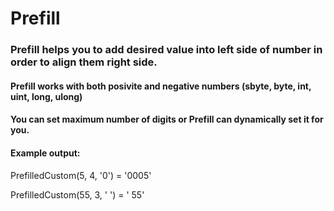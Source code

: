 # Prefill
### Prefill helps you to add desired value into left side of number in order to align them right side.

#### Prefill works with both posivite and negative numbers (sbyte, byte, int, uint, long, ulong)

#### You can set maximum number of digits or Prefill can dynamically set it for you.

#### Example output:

PrefilledCustom(5, 4, '0') = '0005'

PrefilledCustom(55, 3, ' ') = ' 55'
